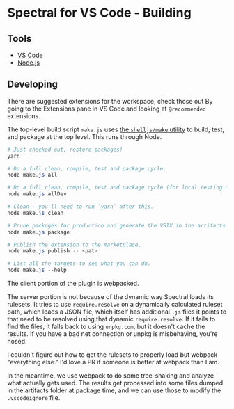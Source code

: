 # Spectral for VS Code - Building

## Tools

- [VS Code](https://code.visualstudio.com/)
- [Node.js](https://nodejs.org/)

## Developing

There are suggested extensions for the workspace, check those out By going to the Extensions pane in VS Code and looking at `@recommended` extensions.

The top-level build script `make.js` uses [the `shelljs/make` utility](https://github.com/shelljs/shelljs/wiki/The-make-utility) to build, test, and package at the top level. This runs through Node.

```powershell
# Just checked out, restore packages!
yarn

# Do a full clean, compile, test and package cycle.
node make.js all

# Do a full clean, compile, test and package cycle (for local testing only).
node make.js allDev

# Clean - you'll need to run `yarn` after this.
node make.js clean

# Prune packages for production and generate the VSIX in the artifacts folder.
node make.js package

# Publish the extension to the marketplace.
node make.js publish -- <pat>

# List all the targets to see what you can do.
node make.js --help
```

The client portion of the plugin is webpacked.

The server portion is not because of the dynamic way Spectral loads its rulesets. It tries to use `require.resolve` on a dynamically calculated ruleset path, which loads a JSON file, which itself has additional `.js` files it points to that need to be resolved using that dynamic `require.resolve`. If it fails to find the files, it falls back to using `unpkg.com`, but it doesn't cache the results. If you have a bad net connection or unpkg is misbehaving, you're hosed.

I couldn't figure out how to get the rulesets to properly load but webpack "everything else." I'd love a PR if someone is better at webpack than I am.

In the meantime, we use webpack to do some tree-shaking and analyze what actually gets used. The results get processed into some files dumped in the artifacts folder at package time, and we can use those to modify the `.vscodeignore` file.
